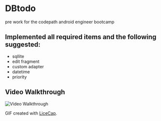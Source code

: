 # DBtodo
pre work for the codepath android engineer bootcamp

## Implemented all required items and the following suggested:
* sqllite
* edit fragment
* custom adapter
* datetime
* priority

## Video Walkthrough 

<img src='http://imgur.com/Nq6o9ki' title='Video Walkthrough' width='' alt='Video Walkthrough' />

GIF created with [LiceCap](http://www.cockos.com/licecap/).
